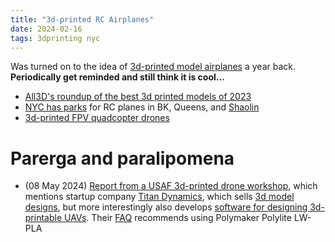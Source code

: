 ```yaml
---
title: "3d-printed RC Airplanes"
date: 2024-02-16
tags: 3dprinting nyc
---
```


Was turned on to the idea of [3d-printed model airplanes](https://blog.prusa3d.com/3dlabprint_3d-printed_airplanes_74900/) a year back.  **Periodically get reminded and still think it is cool...**

- [All3D's roundup of the best 3d printed models of 2023](https://all3dp.com/2/3d-printed-rc-plane-best-curated-models/)
- [NYC has parks](https://www.nycgovparks.org/facilities/modelaircraftfields) for RC planes in BK, Queens, and [Shaolin](https://www.urbandictionary.com/define.php?term=Shaolin)
- [3d-printed FPV quadcopter drones](https://all3dp.com/2/best-3d-printed-fpv-drone/)

# Parerga and paralipomena

- (08 May 2024) [Report from a USAF 3d-printed drone workshop](https://interestingengineering.com/military/usaf-deploys-3d-printed-drones), which mentions startup company [Titan Dynamics](https://www.titandynamics.org/3dhangar), which sells [3d model designs](https://www.titandynamics.org/3dhangar), but more interestingly also develops [software for designing 3d-printable UAVs](https://www.titandynamics.org/software). Their [FAQ](https://www.titandynamics.org/3d-faq) recommends using Polymaker Polylite LW-PLA